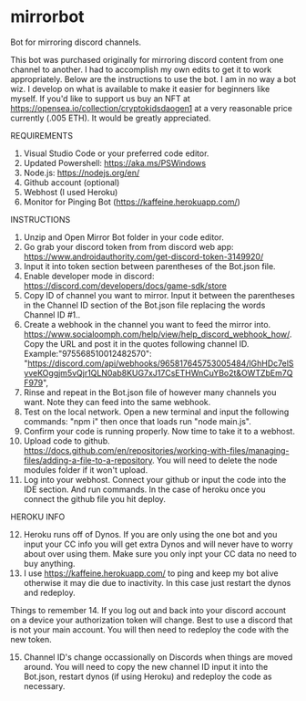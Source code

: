 # mirrorbot
Bot for mirroring discord channels.

This bot was purchased originally for mirroring discord content from one channel to another.  I had to accomplish my own edits to get it to work appropriately. Below are the instructions to use the bot.  I am in no way a bot wiz.  I develop on what is available to make it easier for beginners like myself.  If you'd like to support us buy an NFT at https://opensea.io/collection/cryptokidsdaogen1 at a very reasonable price currently (.005 ETH).  It would be greatly appreciated.  


REQUIREMENTS

1.  Visual Studio Code or your preferred code editor.
2.  Updated Powershell:  https://aka.ms/PSWindows
3.  Node.js:  https://nodejs.org/en/
4.  Github account (optional)
5.  Webhost (I used Heroku)
6.  Monitor for Pinging Bot (https://kaffeine.herokuapp.com/)

INSTRUCTIONS

1.  Unzip and Open Mirror Bot folder in your code editor.
2.  Go grab your discord token from from discord web app: https://www.androidauthority.com/get-discord-token-3149920/
3.  Input it into token section between parentheses of the Bot.json file.
4.  Enable developer mode in discord:  https://discord.com/developers/docs/game-sdk/store
5.  Copy ID of channel you want to mirror.  Input it between the parentheses in the Channel ID section of the Bot.json file replacing the words Channel ID #1..
6.  Create a webhook in the channel you want to feed the mirror into.  https://www.socialoomph.com/help/view/help_discord_webhook_how/.  Copy the URL and post it in the quotes following channel ID. 
    Example:"975568510012482570": "https://discord.com/api/webhooks/965817645753005484/lGhHDc7elSyveKOggjm5vQjr1QLN0ab8KUG7xJ17CsETHWnCuYBo2t&OWTZbEm7QF979",
7.  Rinse and repeat in the Bot.json file of however many channels you want.  Note they can feed into the same webhook.
8.  Test on the local network. Open a new terminal and input the following commands:  "npm i" then once that loads run "node main.js".
9.  Confirm your code is running properly.  Now time to take it to a webhost.
10.  Upload code to github.  https://docs.github.com/en/repositories/working-with-files/managing-files/adding-a-file-to-a-repository.  You will need to delete the node modules folder if it won't upload.
11.  Log into your webhost.  Connect your github or input the code into the IDE section.  And run commands.  In the case of heroku once you connect the github file you hit deploy.  

HEROKU INFO

12.  Heroku runs off of Dynos.  If you are only using the one bot and you input your CC info you will get extra Dynos and will never have to worry about over using them.  Make sure you only inpt your CC data no need to buy anything.
13.  I use https://kaffeine.herokuapp.com/ to ping and keep my bot alive otherwise it may die due to inactivity.  In this case just restart the dynos and redeploy.


Things to remember
14.  If you log out and back into your discord account on a device your authorization token will change.  Best to use a discord that is not your main account.  You will then need to redeploy the code with the new token.

15.  Channel ID's change occassionally on Discords when things are moved around.  You will need to copy the new channel ID input it into the Bot.json, restart dynos (if using Heroku) and redeploy the code as necessary.   
